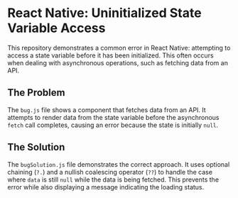 # React Native: Uninitialized State Variable Access

This repository demonstrates a common error in React Native: attempting to access a state variable before it has been initialized. This often occurs when dealing with asynchronous operations, such as fetching data from an API.

## The Problem
The `bug.js` file shows a component that fetches data from an API.  It attempts to render data from the state variable before the asynchronous `fetch` call completes, causing an error because the state is initially `null`.

## The Solution
The `bugSolution.js` file demonstrates the correct approach. It uses optional chaining (`?.`) and a nullish coalescing operator (`??`) to handle the case where `data` is still `null` while the data is being fetched. This prevents the error while also displaying a message indicating the loading status.